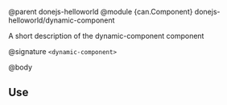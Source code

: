 @parent donejs-helloworld
@module {can.Component} donejs-helloworld/dynamic-component <dynamic-component>

A short description of the dynamic-component component

@signature `<dynamic-component>`

@body

## Use

